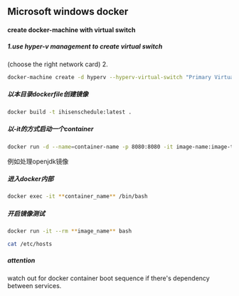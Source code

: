 ## Microsoft windows docker 

#### create docker-machine with virtual switch

##### 1.use hyper-v management to create virtual switch

(choose the right network card)
2.

```bash
docker-machine create -d hyperv --hyperv-virtual-switch "Primary Virtual Switch" default
```

##### 以本目录dockerfile创建镜像

```bash
docker build -t ihisenschedule:latest .
```



##### 以-it的方式启动一个container

```bash
docker run -d --name=container-name -p 8080:8080 -it image-name:image-tag /bin/bash
```

例如处理openjdk镜像





##### 进入docker内部

```bash
docker exec -it **container_name** /bin/bash
```

##### 开启镜像测试

```bash
docker run -it --rm **image_name** bash
```

```bash
cat /etc/hosts
```

##### attention

watch out for docker container boot sequence if there's dependency between services.